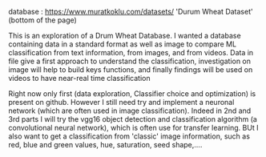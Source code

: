 database : https://www.muratkoklu.com/datasets/ 'Durum Wheat Dataset' (bottom of the page)

This is an exploration of a Drum Wheat Database. I wanted a database containing data in a standard format as well as image to compare ML classification from text information, from images, and from videos. Data in file give a first approach to understand the classification, investigation on image will help to build keys functions, and finally findings will be used on videos to have near-real time classification

Right now only first (data exploration,  Classifier choice and optimization) is present on github. However I still need try and implement a neuronal network (which are often used in image classification). Indeed in 2nd and 3rd parts I will try the vgg16 object detection and classification algorithm (a convolutional neural network), which is often use for transfer learning. BUt I also want to get a classification from 'classic' image information, such as red, blue and green values, hue, saturation, seed shape,....

